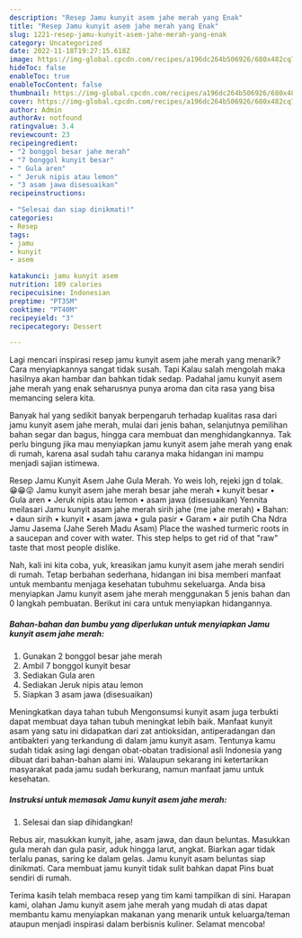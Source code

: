 ```yaml
---
description: "Resep Jamu kunyit asem jahe merah yang Enak"
title: "Resep Jamu kunyit asem jahe merah yang Enak"
slug: 1221-resep-jamu-kunyit-asem-jahe-merah-yang-enak
category: Uncategorized
date: 2022-11-18T19:27:15.618Z
image: https://img-global.cpcdn.com/recipes/a196dc264b506926/680x482cq70/jamu-kunyit-asem-jahe-merah-foto-resep-utama.jpg
hideToc: false
enableToc: true
enableTocContent: false
thumbnail: https://img-global.cpcdn.com/recipes/a196dc264b506926/680x482cq70/jamu-kunyit-asem-jahe-merah-foto-resep-utama.jpg
cover: https://img-global.cpcdn.com/recipes/a196dc264b506926/680x482cq70/jamu-kunyit-asem-jahe-merah-foto-resep-utama.jpg
author: Admin
authorAv: notfound
ratingvalue: 3.4
reviewcount: 23
recipeingredient:
- "2 bonggol besar jahe merah"
- "7 bonggol kunyit besar"
- " Gula aren"
- " Jeruk nipis atau lemon"
- "3 asam jawa disesuaikan"
recipeinstructions:

- "Selesai dan siap dinikmati!"
categories:
- Resep
tags:
- jamu
- kunyit
- asem

katakunci: jamu kunyit asem 
nutrition: 189 calories
recipecuisine: Indonesian
preptime: "PT35M"
cooktime: "PT40M"
recipeyield: "3"
recipecategory: Dessert

---
```



Lagi mencari inspirasi resep jamu kunyit asem jahe merah yang menarik? Cara menyiapkannya sangat tidak susah. Tapi Kalau salah mengolah maka hasilnya akan hambar dan bahkan tidak sedap. Padahal jamu kunyit asem jahe merah yang enak seharusnya punya aroma dan cita rasa yang bisa memancing selera kita.


Banyak hal yang sedikit banyak berpengaruh terhadap kualitas rasa dari jamu kunyit asem jahe merah, mulai dari jenis bahan, selanjutnya pemilihan bahan segar dan bagus, hingga cara membuat dan menghidangkannya. Tak perlu bingung jika mau menyiapkan jamu kunyit asem jahe merah yang enak di rumah, karena asal sudah tahu caranya maka hidangan ini mampu menjadi sajian istimewa.

Resep Jamu Kunyit Asem Jahe Gula Merah. Yo weis loh, rejeki jgn d tolak. 😁😁😜 Jamu kunyit asem jahe merah besar jahe merah • kunyit besar • Gula aren • Jeruk nipis atau lemon • asam jawa (disesuaikan) Yennita meilasari Jamu kunyit asam jahe merah sirih jahe (me jahe merah) • Bahan: • daun sirih • kunyit • asam jawa • gula pasir • Garam • air putih Cha Ndra Jamu Jasema (Jahe Sereh Madu Asam) Place the washed turmeric roots in a saucepan and cover with water. This step helps to get rid of that &#34;raw&#34; taste that most people dislike.


Nah, kali ini kita coba, yuk, kreasikan jamu kunyit asem jahe merah sendiri di rumah. Tetap berbahan sederhana, hidangan ini bisa memberi manfaat untuk membantu menjaga kesehatan tubuhmu sekeluarga. Anda bisa menyiapkan Jamu kunyit asem jahe merah menggunakan 5 jenis bahan dan 0 langkah pembuatan. Berikut ini cara untuk menyiapkan hidangannya.

<!--inarticleads1-->

##### Bahan-bahan dan bumbu yang diperlukan untuk menyiapkan Jamu kunyit asem jahe merah:

1. Gunakan 2 bonggol besar jahe merah
1. Ambil 7 bonggol kunyit besar
1. Sediakan  Gula aren
1. Sediakan  Jeruk nipis atau lemon
1. Siapkan 3 asam jawa (disesuaikan)


Meningkatkan daya tahan tubuh Mengonsumsi kunyit asam juga terbukti dapat membuat daya tahan tubuh meningkat lebih baik. Manfaat kunyit asam yang satu ini didapatkan dari zat antioksidan, antiperadangan dan antibakteri yang terkandung di dalam jamu kunyit asam. Tentunya kamu sudah tidak asing lagi dengan obat-obatan tradisional asli Indonesia yang dibuat dari bahan-bahan alami ini. Walaupun sekarang ini ketertarikan masyarakat pada jamu sudah berkurang, namun manfaat jamu untuk kesehatan. 

<!--inarticleads2-->

##### Instruksi untuk memasak Jamu kunyit asem jahe merah:


1. Selesai dan siap dihidangkan!

Rebus air, masukkan kunyit, jahe, asam jawa, dan daun beluntas. Masukkan gula merah dan gula pasir, aduk hingga larut, angkat. Biarkan agar tidak terlalu panas, saring ke dalam gelas. Jamu kunyit asam beluntas siap dinikmati. Cara membuat jamu kunyit tidak sulit bahkan dapat Pins buat sendiri di rumah. 

Terima kasih telah membaca resep yang tim kami tampilkan di sini. Harapan kami, olahan Jamu kunyit asem jahe merah yang mudah di atas dapat membantu kamu menyiapkan makanan yang menarik untuk keluarga/teman ataupun menjadi inspirasi dalam berbisnis kuliner. Selamat mencoba!
